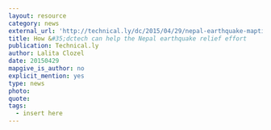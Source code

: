 ```yaml
---
layout: resource
category: news
external_url: 'http://technical.ly/dc/2015/04/29/nepal-earthquake-maptime-dc/'
title: How &#35;dctech can help the Nepal earthquake relief effort
publication: Technical.ly
author: Lalita Clozel
date: 20150429
mapgive_is_author: no
explicit_mention: yes
type: news
photo:
quote:
tags:
  - insert here
---
```

